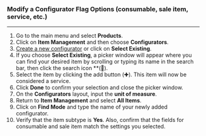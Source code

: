 ### Modify a Configurator Flag Options (consumable, sale item, service, etc.)
_______
1. Go to the main menu and select **Products**.
2. Click on **Item Management** and then choose **Configurators**.
3. [Create a new configurator](Creating%20a%20Configurator.md) or click on **Select Existing**.
4. If you choose **Select Existing**, a picker window will appear where you can find your desired item by scrolling or typing its name in the search bar, then click the search icon **(🔎).
5. Select the item by clicking the add button (✚). This item will now be considered a service.
6. Click **Done** to confirm your selection and close the picker window.
7. On the **Configurators** layout, input the **unit of measure**. 
10. Return to **Item Management** and select **All Items**.
11. Click on **Find Mode** and type the name of your newly added configurator.
12. Verify that the item subtype is **Yes**. Also, confirm that the fields for consumable and sale item match the settings you selected. 

